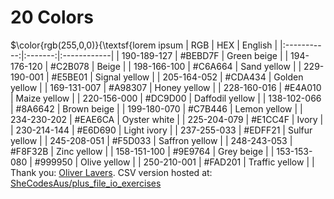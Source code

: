 # 20 Colors  
$\color{rgb(255,0,0)}{\textsf{lorem ipsum
| RGB | HEX | English |
|:-----------:|:-------:|:------------|
| 190-189-127 | #BEBD7F | Green beige |
| 194-176-120 | #C2B078 | Beige |
| 198-166-100 | #C6A664 | Sand yellow |
| 229-190-001 | #E5BE01 | Signal yellow |
| 205-164-052 | #CDA434 | Golden yellow |
| 169-131-007 | #A98307 | Honey yellow |
| 228-160-016 | #E4A010 | Maize yellow |
| 220-156-000 | #DC9D00 | Daffodil yellow |
| 138-102-066 | #8A6642 | Brown beige |
| 199-180-070 | #C7B446 | Lemon yellow |
| 234-230-202 | #EAE6CA | Oyster white |
| 225-204-079 | #E1CC4F | Ivory |
| 230-214-144 | #E6D690 | Light ivory |
| 237-255-033 | #EDFF21 | Sulfur yellow |
| 245-208-051 | #F5D033 | Saffron yellow |
| 248-243-053 | #F8F32B | Zinc yellow |
| 158-151-100 | #9E9764 | Grey beige |
| 153-153-080 | #999950 | Olive yellow |
| 250-210-001 | #FAD201 | Traffic yellow |
| 
Thank you: [Oliver Lavers](https://github.com/Hauteclere). CSV version hosted at: [SheCodesAus/plus_file_io_exercises](https://github.com/SheCodesAus/plus_file_io_exercises/blob/main/colours_20_simple.csv)  
